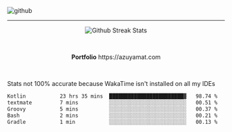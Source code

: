 ![github](https://media.discordapp.net/attachments/881363147364118528/1142610121697021952/background.png?width=1000&height=300)<br>
___
<p align="center">
  <img alt="Github Streak Stats" src="https://streak-stats.demolab.com?user=Azuyamat&theme=transparent&hide_border=true"/>
</p><br>
<p align="center">
      <strong>Portfolio</strong> https://azuyamat.com
</p><br>

Stats not 100% accurate because WakaTime isn't installed on all my IDEs
<!--START_SECTION:waka-->

```txt
Kotlin           23 hrs 35 mins  ████████████████████████▓   98.74 %
textmate         7 mins          ░░░░░░░░░░░░░░░░░░░░░░░░░   00.51 %
Groovy           5 mins          ░░░░░░░░░░░░░░░░░░░░░░░░░   00.37 %
Bash             2 mins          ░░░░░░░░░░░░░░░░░░░░░░░░░   00.21 %
Gradle           1 min           ░░░░░░░░░░░░░░░░░░░░░░░░░   00.13 %
```

<!--END_SECTION:waka-->
